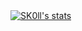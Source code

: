 <a href="https://github.com/SK0lll">
  <img align="center" src="https://github-readme-stats.vercel.app/api?username=SK0lll&show_icons=true&include_all_commits=true&show_icons=true&title_color=fff&icon_color=0400FF&text_color=9f9f9f&bg_color=19181A" alt="SK0ll's stats" />
</a>
